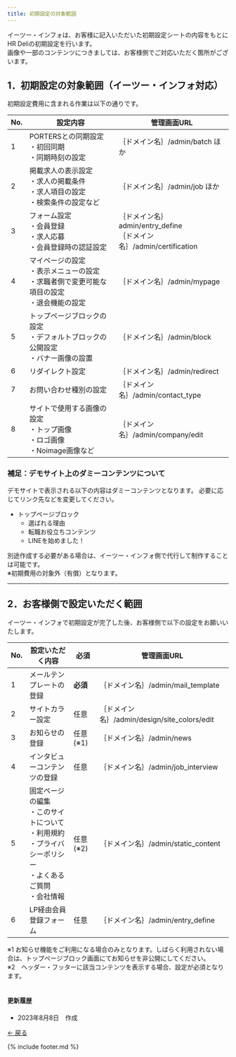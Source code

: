 ```yaml
---
title: 初期設定の対象範囲
---
```

イーツー・インフォは、お客様に記入いただいた初期設定シートの内容をもとにHR Deliの初期設定を行います。<br>
画像や一部のコンテンツにつきましては、お客様側でご対応いただく箇所がございます。

## 1．初期設定の対象範囲（イーツー・インフォ対応）
初期設定費用に含まれる作業は以下の通りです。

No. | 設定内容 | 管理画面URL
------------- | ------------- | ------------- | 
1 | PORTERSとの同期設定<br>・初回同期<br>・同期時刻の設定 | ｛ドメイン名｝/admin/batch ほか
2 | 掲載求人の表示設定<br>・求人の掲載条件<br>・求人項目の設定<br>・検索条件の設定など | ｛ドメイン名｝/admin/job ほか
3 | フォーム設定<br>・会員登録<br>・求人応募<br>・会員登録時の認証設定 | ｛ドメイン名｝admin/entry_define<br>｛ドメイン名｝/admin/certification
4 | マイページの設定<br>・表示メニューの設定<br>・求職者側で変更可能な項目の設定<br>・退会機能の設定 | ｛ドメイン名｝/admin/mypage
5 | トップページブロックの設定<br>・デフォルトブロックの公開設定<br>・バナー画像の設置 | ｛ドメイン名｝/admin/block
6 | リダイレクト設定 | ｛ドメイン名｝/admin/redirect
7 | お問い合わせ種別の設定 | ｛ドメイン名｝/admin/contact_type
8 | サイトで使用する画像の設定<br>・トップ画像<br>・ロゴ画像<br>・Noimage画像など | ｛ドメイン名｝/admin/company/edit

### 補足：デモサイト上のダミーコンテンツについて
デモサイトで表示される以下の内容はダミーコンテンツとなります。
必要に応じてリンク先などを変更してください。

* トップページブロック
    * 選ばれる理由
    * 転職お役立ちコンテンツ
    * LINEを始めました！

別途作成する必要がある場合は、イーツー・インフォ側で代行して制作することは可能です。<br>
※初期費用の対象外（有償）となります。<br>

<hr>

## 2．お客様側で設定いただく範囲
イーツー・インフォで初期設定が完了した後、お客様側で以下の設定をお願いいたします。

No. | 設定いただく内容 | 必須 | 管理画面URL
------------- | ------------- | ------------- |  ------------- |  
1 | メールテンプレートの登録 | **必須** | ｛ドメイン名｝/admin/mail_template
2 | サイトカラー設定 | 任意 | ｛ドメイン名｝/admin/design/site_colors/edit
3 | お知らせの登録 | 任意(※1) | ｛ドメイン名｝/admin/news
4 | インタビューコンテンツの登録 | 任意 | ｛ドメイン名｝/admin/job_interview
5 | 固定ページの編集<br>・このサイトについて<br>・利用規約<br>・プライバシーポリシー<br>・よくあるご質問<br>・会社情報 | 任意(※2) | ｛ドメイン名｝/admin/static_content
6 | LP経由会員登録フォーム | 任意 | ｛ドメイン名｝/admin/entry_define

※1 お知らせ機能をご利用になる場合のみとなります。しばらく利用されない場合は、トップページブロック画面にてお知らせを非公開にしてください。<br>
※2　ヘッダー・フッターに該当コンテンツを表示する場合、設定が必須となります。<br>
<br>


#### 更新履歴
* 2023年8月8日　作成


[← 戻る](https://e2info.github.io/hrdeli-docs/)


{% include footer.md %}
